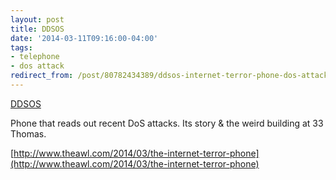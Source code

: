 ```yaml
---
layout: post
title: DDSOS
date: '2014-03-11T09:16:00-04:00'
tags:
- telephone
- dos attack
redirect_from: /post/80782434389/ddsos-internet-terror-phone-dos-attacks
---
```

[DDSOS](http://ddsos.technology/)  

Phone that reads out recent DoS attacks. Its story & the weird building at 33 Thomas.&nbsp;

[http://www.theawl.com/2014/03/the-internet-terror-phone](http://www.theawl.com/2014/03/the-internet-terror-phone)
